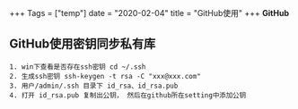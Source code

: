+++
Tags = ["temp"]
date = "2020-02-04"
title = "GitHub使用"
+++
**GitHub**
<!--more-->

## GitHub使用密钥同步私有库

    1. win下查看是否存在ssh密钥 cd ~/.ssh
    2. 生成ssh密钥 ssh-keygen -t rsa -C "xxx@xxx.com"
    3. 用户/admin/.ssh 目录下 id_rsa、id_rsa.pub
    4. 打开 id_rsa.pub 复制出公钥， 然后在github所在setting中添加公钥


